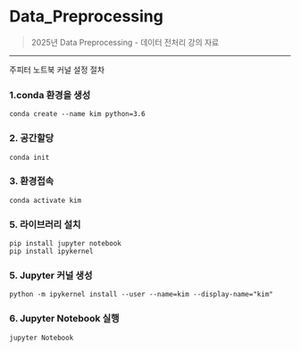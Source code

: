 # Data_Preprocessing
> 2025년 Data Preprocessing - 데이터 전처리 강의 자료
-----------
주피터 노트북 커널 설정 절차

### 1.conda 환경을 생성
```
conda create --name kim python=3.6
```

### 2. 공간할당
```
conda init
```

### 3. 환경접속
```
conda activate kim
```

### 5. 라이브러리 설치
```
pip install jupyter notebook
pip install ipykernel
```

### 5. Jupyter 커널 생성
```
python -m ipykernel install --user --name=kim --display-name="kim"
```

### 6. Jupyter Notebook 실행
```
jupyter Notebook
```
